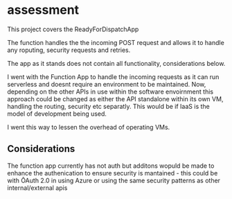 # assessment

This project covers the ReadyForDispatchApp

The function handles the the incoming POST request and allows it to handle any roputing, security requests and retries.

The app as it stands does not contain all functionality, considerations below.

I went with the Function App to handle the incoming requests as it can run serverless and doesnt require an environment to be maintained. 
Now, depending on the other APIs in use within the software envoirnment this approach could be changed as either the API standalone within its own VM, handling the routing, security etc separatly. This would be if IaaS is the model of development being used.

I went this way to lessen the overhead of operating VMs.

## Considerations

The function app currently has not auth but additons wopuld be made to enhance the authenication to ensure security is mantained - this could be with ŌAuth 2.0 in using Azure or using the same security patterns as other internal/external apis
